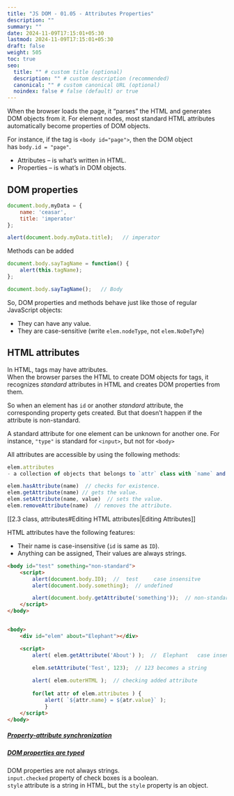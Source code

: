 ```yaml
---
title: "JS DOM - 01.05 - Attributes Properties"
description: ""
summary: ""
date: 2024-11-09T17:15:01+05:30
lastmod: 2024-11-09T17:15:01+05:30
draft: false
weight: 505
toc: true
seo:
  title: "" # custom title (optional)
  description: "" # custom description (recommended)
  canonical: "" # custom canonical URL (optional)
  noindex: false # false (default) or true
---
```




When the browser loads the page, it “parses” the HTML and generates DOM objects from it. For element nodes, most standard HTML attributes automatically become properties of DOM objects.    

For instance, if the tag is `<body id="page">`, then the DOM object has `body.id = "page"`.
- Attributes – is what’s written in HTML.
- Properties – is what’s in DOM objects.

## DOM properties

```js
document.body,myData = {
	name: 'ceasar',
	title: 'imperator'
};

alert(document.body.myData.title);   // imperator
```

Methods can be added
```js
document.body.sayTagName = function() {
	alert(this.tagName);
};

document.body.sayTagName();   // Body
```

So, DOM properties and methods behave just like those of regular JavaScript objects:

- They can have any value.
- They are case-sensitive (write `elem.nodeType`, not `elem.NoDeTyPe`)


## HTML attributes

In HTML, tags may have attributes.     
When the browser parses the HTML to create DOM objects for tags, it recognizes _standard_ attributes in HTML and creates DOM properties from them.    

So when an element has `id` or another _standard_ attribute, the corresponding property gets created. But that doesn’t happen if the attribute is non-standard.     

A standard attribute for one element can be unknown for another one. For instance, `"type"` is standard for `<input>`, but not for `<body>`     


All attributes are accessible by using the following methods:
```js
elem.attributes 
- a collection of objects that belongs to `attr` class with `name` and `value` properties.  (is iterable)

elem.hasAttribute(name)  // checks for existence.
elem.getAttribute(name) // gets the value.
elem.setAttribute(name, value)  // sets the value.
elem.removeAttribute(name)  // removes the attribute.
```

[[2.3 class, attributes#Editing HTML attributes|Editing Attributes]]

HTML attributes have the following features:
- Their name is case-insensitive (`id` is same as `ID`).
- Anything can be assigned, Their values are always strings.

```html
<body id="test" something="non-standard">
	<script>
		alert(document.body.ID);  //  test     case insensitve
		alert(document.body.something);  // undefined

		alert(document.body.getAttribute('something'));  // non-standard
	</script>
</body>


<body>
	<div id="elem" about="Elephant"></div>

	<script>
		alert( elem.getAttribute('About') );  //  Elephant   case insensitve
		
		elem.setAttribute('Test', 123);  // 123 becomes a string

		alert( elem.outerHTML );  // checking added attribute
		
		for(let attr of elem.attributes ) {
			alert( `${attr.name} = ${atr.value}` );
			}
	</script>
</body>
```




##### [Property-attribute synchronization](https://javascript.info/dom-attributes-and-properties#property-attribute-synchronization)

##### [DOM properties are typed](https://javascript.info/dom-attributes-and-properties#dom-properties-are-typed)
DOM properties are not always strings.     
`input.checked` property of check boxes is a boolean.    
`style` attribute is a string in HTML, but the `style` property is an object.    
